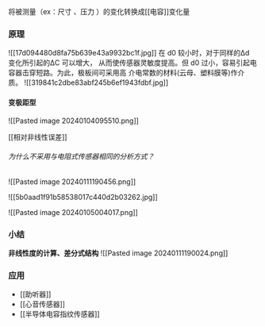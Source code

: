 将被测量（ex：尺寸 、压力 ）的变化转换成[[电容]]变化量

### 原理
![[17d094480d8fa75b639e43a9932bc1f.jpg]]
在 d0 较小时，对于同样的Δd 变化所引起的ΔC 可以增大， 从而使传感器灵敏度提高。但 d0 过小，容易引起电容器击穿短路。为此，极板间可采用高 介电常数的材料(云母、塑料膜等)作介质。
![[319841c2dbe83abf245b6ef1943fdbf.jpg]]

#### 变极距型
![[Pasted image 20240104095510.png]]

[[相对非线性误差]]
###### 为什么不采用与电阻式传感器相同的分析方式？
![[Pasted image 20240111190456.png]]





![[5b0aad1f91b58538017c440d2b03262.jpg]]

![[Pasted image 20240105004017.png]]

### 小结
**非线性度的计算、差分式结构**
![[Pasted image 20240111190024.png]]

### 应用
- [[助听器]]
- [[心音传感器]]
- [[半导体电容指纹传感器]]


